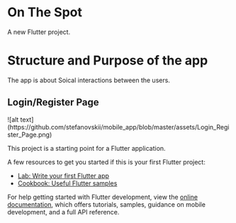 # On The Spot
A new Flutter project.

<h1>Structure and Purpose of the app</h1>
The app is about Soical interactions between the users.

<h2>Login/Register Page</h2>
![alt text](https://github.com/stefanovskii/mobile_app/blob/master/assets/Login_Register_Page.png)


This project is a starting point for a Flutter application.

A few resources to get you started if this is your first Flutter project:

- [Lab: Write your first Flutter app](https://docs.flutter.dev/get-started/codelab)
- [Cookbook: Useful Flutter samples](https://docs.flutter.dev/cookbook)

For help getting started with Flutter development, view the
[online documentation](https://docs.flutter.dev/), which offers tutorials,
samples, guidance on mobile development, and a full API reference.
